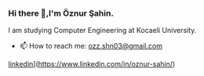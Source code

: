### Hi there 👋,I'm Öznur Şahin.

 I am studying Computer Engineering at Kocaeli University.

- 📫 How to reach me: ozz.shn03@gmail.com

[linkedin](https://img.shields.io/badge/Linkedin-000000?style=for-the-badge&logo=Linkedin&logoColor=white)](https://www.linkedin.com/in/oznur-sahin/)
